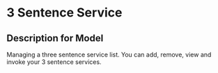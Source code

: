 # 3 Sentence Service

## Description for Model

Managing a three sentence service list. You can add, remove, view and invoke your 3 sentence services.

